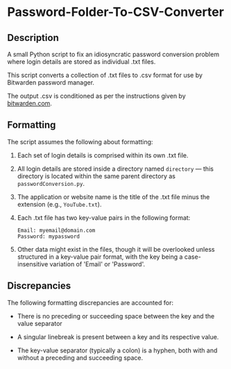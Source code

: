 # Password-Folder-To-CSV-Converter

## Description

A small Python script to fix an idiosyncratic password conversion problem where login details are stored as individual .txt files.

This script converts a collection of .txt files to .csv format for use by Bitwarden password manager. 

The output .csv is conditioned as per the instructions given by [bitwarden.com](https://bitwarden.com/help/condition-bitwarden-import/).

## Formatting

The script assumes the following about formatting:

1. Each set of login details is comprised within its own .txt file. 

2. All login details are stored inside a directory named `directory` — this directory is located within the same parent directory as `passwordConversion.py`.

3. The application or website name is the title of the .txt file minus the extension (e.g., `YouTube.txt`).

4. Each .txt file has two key-value pairs in the following format:
    ```
    Email: myemail@domain.com
    Password: mypassword
    ```

5. Other data might exist in the files, though it will be overlooked unless structured in a key-value pair format, with the key being a case-insensitive variation of 'Email' or 'Password'.

## Discrepancies

The following formatting discrepancies are accounted for:

- There is no preceding or succeeding space between the key and the value separator

- A singular linebreak is present between a key and its respective value.

- The key-value separator (typically a colon) is a hyphen, both with and without a preceding and succeeding space.

